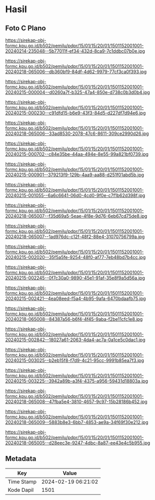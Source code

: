 # Hasil

## Foto C Plano

https://sirekap-obj-formc.kpu.go.id/b502/pemilu/pdpr/15/01/15/20/01/1501152001001-20240214-235048--5b77011f-ef34-432d-8ca9-7c1ddbc07b0e.jpg

https://sirekap-obj-formc.kpu.go.id/b502/pemilu/pdpr/15/01/15/20/01/1501152001001-20240218-065006--db360bf9-84df-4d62-9979-77cf3ca0f393.jpg

https://sirekap-obj-formc.kpu.go.id/b502/pemilu/pdpr/15/01/15/20/01/1501152001001-20240215-000004--d0260a7f-b325-47a4-850e-d738c0b3d0b4.jpg

https://sirekap-obj-formc.kpu.go.id/b502/pemilu/pdpr/15/01/15/20/01/1501152001001-20240215-000230--c91dfd15-b6e9-43f3-84d5-d227df7d94e6.jpg

https://sirekap-obj-formc.kpu.go.id/b502/pemilu/pdpr/15/01/15/20/01/1501152001001-20240218-065006--33ad8530-2078-47c6-8611-309ce2990d26.jpg

https://sirekap-obj-formc.kpu.go.id/b502/pemilu/pdpr/15/01/15/20/01/1501152001001-20240215-000702--c84e35be-44aa-494e-8e55-99a821bf0739.jpg

https://sirekap-obj-formc.kpu.go.id/b502/pemilu/pdpr/15/01/15/20/01/1501152001001-20240215-000901--379213f9-129b-4aa9-aa88-d251f01abd5b.jpg

https://sirekap-obj-formc.kpu.go.id/b502/pemilu/pdpr/15/01/15/20/01/1501152001001-20240215-001055--6a6c6641-06d0-4cd0-9f0e-c7f1b62d398f.jpg

https://sirekap-obj-formc.kpu.go.id/b502/pemilu/pdpr/15/01/15/20/01/1501152001001-20240218-065007--f35d69a5-5eae-4f8e-9d76-6eb67cd75de8.jpg

https://sirekap-obj-formc.kpu.go.id/b502/pemilu/pdpr/15/01/15/20/01/1501152001001-20240218-065007--1ad976dc-c12f-48f2-88e4-31070756799a.jpg

https://sirekap-obj-formc.kpu.go.id/b502/pemilu/pdpr/15/01/15/20/01/1501152001001-20240215-002020--35f5a5fe-9254-48f0-af77-7eb48bd7b4cc.jpg

https://sirekap-obj-formc.kpu.go.id/b502/pemilu/pdpr/15/01/15/20/01/1501152001001-20240215-002245--0f7c30a0-9890-45e1-91af-35e8f9a5d56a.jpg

https://sirekap-obj-formc.kpu.go.id/b502/pemilu/pdpr/15/01/15/20/01/1501152001001-20240215-002421--4ea08eed-f5a4-4b95-9afa-6470bdaafb75.jpg

https://sirekap-obj-formc.kpu.go.id/b502/pemilu/pdpr/15/01/15/20/01/1501152001001-20240218-065008--84387a56-b6f4-4f45-9aba-f2be11cfc1e8.jpg

https://sirekap-obj-formc.kpu.go.id/b502/pemilu/pdpr/15/01/15/20/01/1501152001001-20240215-002842--18027a61-2063-4da4-ac7a-0a1ce5c0dac1.jpg

https://sirekap-obj-formc.kpu.go.id/b502/pemilu/pdpr/15/01/15/20/01/1501152001001-20240215-003025--b2eb15f8-f7d9-4c21-95cc-9991b85ea7f3.jpg

https://sirekap-obj-formc.kpu.go.id/b502/pemilu/pdpr/15/01/15/20/01/1501152001001-20240215-003225--3942a89b-a3f4-4375-a956-59431d18803a.jpg

https://sirekap-obj-formc.kpu.go.id/b502/pemilu/pdpr/15/01/15/20/01/1501152001001-20240218-065008--47fba5e4-3810-4657-9c97-15b28186b452.jpg

https://sirekap-obj-formc.kpu.go.id/b502/pemilu/pdpr/15/01/15/20/01/1501152001001-20240218-065009--5883b8e3-6bb7-4853-ae9a-34f69f30e212.jpg

https://sirekap-obj-formc.kpu.go.id/b502/pemilu/pdpr/15/01/15/20/01/1501152001001-20240218-065005--d28eec3e-9247-4dbc-8a87-ee43e4c5b955.jpg


## Metadata

| Key        | Value               |
| ---------- | ------------------- |
| Time Stamp | 2024-02-19 06:21:02 |
| Kode Dapil | 1501                |



